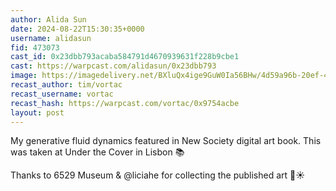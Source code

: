 ```yaml
---
author: Alida Sun
date: 2024-08-22T15:30:35+0000
username: alidasun
fid: 473073
cast_id: 0x23dbb793acaba584791d4670939631f228b9cbe1
cast: https://warpcast.com/alidasun/0x23dbb793
image: https://imagedelivery.net/BXluQx4ige9GuW0Ia56BHw/4d59a96b-20ef-4a27-964c-4f3d75176800/original
recast_author: tim/vortac
recast_username: vortac
recast_hash: https://warpcast.com/vortac/0x9754acbe
layout: post
---
```

My generative fluid dynamics featured in New Society digital art book. This was taken at Under the Cover in Lisbon 📚  
  
Thanks to 6529 Museum & @liciahe for collecting the published art 🙏☀️  

<img src='https://imagedelivery.net/BXluQx4ige9GuW0Ia56BHw/4d59a96b-20ef-4a27-964c-4f3d75176800/original' alt='' referrerpolicy='no-referrer'/>